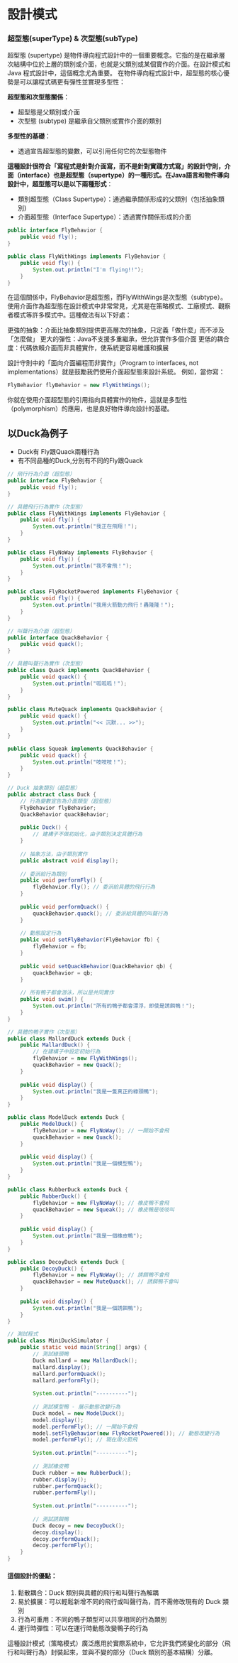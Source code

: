 # 設計模式

### 超型態(superType) & 次型態(subType)
超型態 (supertype) 是物件導向程式設計中的一個重要概念。它指的是在繼承層次結構中位於上層的類別或介面，也就是父類別或某個實作的介面。在設計模式和 Java 程式設計中，這個概念尤為重要。
在物件導向程式設計中，超型態的核心優勢是可以讓程式碼更有彈性並實現多型性：

**超型態和次型態關係**：  
- 超型態是父類別或介面
- 次型態 (subtype) 是繼承自父類別或實作介面的類別

**多型性的基礎**：
- 透過宣告超型態的變數，可以引用任何它的次型態物件

**這種設計很符合「寫程式是針對介面寫，而不是針對實踐方式寫」的設計守則，介面（interface）也是超型態（supertype）的一種形式。在Java語言和物件導向設計中，超型態可以是以下兩種形式**：
- 類別超型態（Class Supertype）：通過繼承關係形成的父類別（包括抽象類別)  
- 介面超型態（Interface Supertype）：透過實作關係形成的介面
```java
public interface FlyBehavior {
    public void fly();
}

public class FlyWithWings implements FlyBehavior {
    public void fly() {
        System.out.println("I'm flying!!");
    }
}
```
在這個關係中，FlyBehavior是超型態，而FlyWithWings是次型態（subtype）。
使用介面作為超型態在設計模式中非常常見，尤其是在策略模式、工廠模式、觀察者模式等許多模式中。這種做法有以下好處：

更強的抽象：介面比抽象類別提供更高層次的抽象，只定義「做什麼」而不涉及「怎麼做」
更大的彈性：Java不支援多重繼承，但允許實作多個介面
更低的耦合度：代碼依賴介面而非具體實作，使系統更容易維護和擴展

設計守則中的「面向介面編程而非實作」（Program to interfaces, not implementations）就是鼓勵我們使用介面超型態來設計系統。
例如，當你寫：
```java
FlyBehavior flyBehavior = new FlyWithWings();
```
你就在使用介面超型態的引用指向具體實作的物件，這就是多型性（polymorphism）的應用，也是良好物件導向設計的基礎。

## 以Duck為例子
- Duck有 Fly跟Quack兩種行為
- 有不同品種的Duck,分別有不同的Fly跟Quack

```java
// 飛行行為介面（超型態）
public interface FlyBehavior {
    public void fly();
}

// 具體飛行行為實作（次型態）
public class FlyWithWings implements FlyBehavior {
    public void fly() {
        System.out.println("我正在飛翔！");
    }
}

public class FlyNoWay implements FlyBehavior {
    public void fly() {
        System.out.println("我不會飛！");
    }
}

public class FlyRocketPowered implements FlyBehavior {
    public void fly() {
        System.out.println("我用火箭動力飛行！轟隆隆！");
    }
}

// 叫聲行為介面（超型態）
public interface QuackBehavior {
    public void quack();
}

// 具體叫聲行為實作（次型態）
public class Quack implements QuackBehavior {
    public void quack() {
        System.out.println("呱呱呱！");
    }
}

public class MuteQuack implements QuackBehavior {
    public void quack() {
        System.out.println("<< 沉默... >>");
    }
}

public class Squeak implements QuackBehavior {
    public void quack() {
        System.out.println("吱吱吱！");
    }
}

// Duck 抽象類別（超型態）
public abstract class Duck {
    // 行為變數宣告為介面類型（超型態）
    FlyBehavior flyBehavior;
    QuackBehavior quackBehavior;
    
    public Duck() {
        // 建構子不做初始化，由子類別決定具體行為
    }
    
    // 抽象方法，由子類別實作
    public abstract void display();
    
    // 委派給行為類別
    public void performFly() {
        flyBehavior.fly(); // 委派給具體的飛行行為
    }
    
    public void performQuack() {
        quackBehavior.quack(); // 委派給具體的叫聲行為
    }
    
    // 動態設定行為
    public void setFlyBehavior(FlyBehavior fb) {
        flyBehavior = fb;
    }
    
    public void setQuackBehavior(QuackBehavior qb) {
        quackBehavior = qb;
    }
    
    // 所有鴨子都會游泳，所以是共同實作
    public void swim() {
        System.out.println("所有的鴨子都會漂浮，即使是誘餌鴨！");
    }
}

// 具體的鴨子實作（次型態）
public class MallardDuck extends Duck {
    public MallardDuck() {
        // 在建構子中設定初始行為
        flyBehavior = new FlyWithWings();
        quackBehavior = new Quack();
    }
    
    public void display() {
        System.out.println("我是一隻真正的綠頭鴨");
    }
}

public class ModelDuck extends Duck {
    public ModelDuck() {
        flyBehavior = new FlyNoWay(); // 一開始不會飛
        quackBehavior = new Quack();
    }
    
    public void display() {
        System.out.println("我是一個模型鴨");
    }
}

public class RubberDuck extends Duck {
    public RubberDuck() {
        flyBehavior = new FlyNoWay(); // 橡皮鴨不會飛
        quackBehavior = new Squeak(); // 橡皮鴨是吱吱叫
    }
    
    public void display() {
        System.out.println("我是一個橡皮鴨");
    }
}

public class DecoyDuck extends Duck {
    public DecoyDuck() {
        flyBehavior = new FlyNoWay(); // 誘餌鴨不會飛
        quackBehavior = new MuteQuack(); // 誘餌鴨不會叫
    }
    
    public void display() {
        System.out.println("我是一個誘餌鴨");
    }
}

// 測試程式
public class MiniDuckSimulator {
    public static void main(String[] args) {
        // 測試綠頭鴨
        Duck mallard = new MallardDuck();
        mallard.display();
        mallard.performQuack();
        mallard.performFly();
        
        System.out.println("----------");
        
        // 測試模型鴨 - 展示動態改變行為
        Duck model = new ModelDuck();
        model.display();
        model.performFly(); // 一開始不會飛
        model.setFlyBehavior(new FlyRocketPowered()); // 動態改變行為
        model.performFly(); // 現在用火箭飛
        
        System.out.println("----------");
        
        // 測試橡皮鴨
        Duck rubber = new RubberDuck();
        rubber.display();
        rubber.performQuack();
        rubber.performFly();
        
        System.out.println("----------");
        
        // 測試誘餌鴨
        Duck decoy = new DecoyDuck();
        decoy.display();
        decoy.performQuack();
        decoy.performFly();
    }
}
```
#### 這個設計的優點：

1. 鬆散耦合：Duck 類別與具體的飛行和叫聲行為解耦
2. 易於擴展：可以輕鬆新增不同的飛行或叫聲行為，而不需修改現有的 Duck 類別
3. 行為可重用：不同的鴨子類型可以共享相同的行為類別
4. 運行時彈性：可以在運行時動態改變鴨子的行為  

這種設計模式（策略模式）廣泛應用於實際系統中，它允許我們將變化的部分（飛行和叫聲行為）封裝起來，並與不變的部分（Duck 類別的基本結構）分離。
